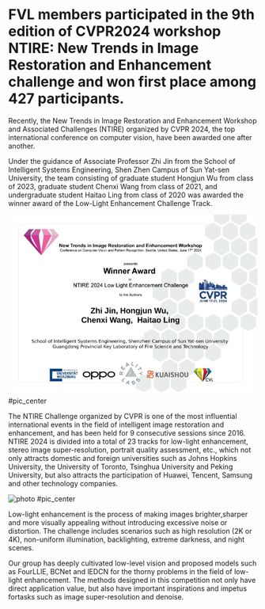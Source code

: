 # FVL members participated in the 9th edition of CVPR2024 workshop NTIRE: New Trends in Image Restoration and Enhancement challenge and won first place among 427 participants.

Recently, the New Trends in Image Restoration and Enhancement Workshop and Associated Challenges (NTIRE) organized by CVPR 2024, the top international conference on computer vision, have been awarded one after another.

Under the guidance of Associate Professor Zhi Jin from the School of Intelligent Systems Engineering, Shen Zhen Campus of Sun Yat-sen University, the team consisting of graduate student Hongjun Wu from class of 2023, graduate student Chenxi Wang from class of 2021, and undergraduate student Haitao Ling from class of 2020 was awarded the winner award of the Low-Light Enhancement Challenge Track.

![photo](https://github.com/FVL2020/fvl.github.com/blob/master/news_photos/NTIREaward.png) #pic_center

The NTlRE Challenge organized by CVPR is one of the most influential international events in the field of intelligent image restoration and enhancement, and has been held for 9 consecutive sessions since 2016. NTIRE 2024 is divided into a total of 23 tracks for low-light enhancement, stereo image super-resolution, portrait quality assessment, etc., which not only attracts domestic and foreign universities such as Johns Hopkins University, the University of Toronto, Tsinghua University and Peking University, but also attracts the participation of Huawei, Tencent, Samsung and other technology companies. 

![photo](tps://github.com/FVL2020/fvl.github.com/blob/master/news_photos/NTIREpage.png) #pic_center

Low-light enhancement is the process of making images brighter,sharper and more visually appealing without introducing excessive noise or distortion. The challenge includes scenarios such as high resolution (2K or 4K), non-uniform illumination, backlighting, extreme darkness, and night scenes. 

Our group has deeply cultivated low-level vision and proposed models such as FourLLlE, BCNet and lEDCN for the thorny problems in the field of low-light enhancement. The methods designed in this competition not only have direct application value, but also have important inspirations and impetus fortasks such as image super-resolution and denoise.

